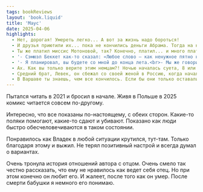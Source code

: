 ```yaml
---
tags: bookReviews
layout: 'book.liquid'
title: 'Маус'
date: 2025-04-06
highlights:
  - Нет, дорогая! Умереть легко... А вот за жизнь надо бороться!
  - И друзья приютили их... пока не кончились деньги Абрама. Тогда на них донесли.
  - Ты же платил миссис Мотоновой, так? Конечно, платил... и много платил. Кто будет рисковать жизнью за ничего?
  - '- Сэмюэл Беккет как-то сказал: «Любое слово – как ненужное пятно на безмолвии и пустоте».<br>- Да.<br>- Однако он так СКАЗАЛ.'
  - '- Я планировал, вы будете со мной до конца лета.<br>- Мы же говорили, что приехали ненадолго, просто проверить тебя.<br>- Эх-х-х. Тогда лучше бы и вообще не приехали. Только привык немного, что вы вместе со мной.<br>- Ха!'
  - Ах. Как вы только верите этим немцам?! Ночью началась суета, 8 или 9 побежали... Бах! Конечно, нельзя было верить...
  - Средний брат, Левек, он сбежал со своей женой в Россию, когда началась война, но потом увидел, как там, и захотел сбежать обратно
  - В Варшаве ты знаешь, чем все кончилось. Если бы они только оставались в России, они до сих пор были бы живы.
---
```


Пытался читать в 2021 и бросил в начале. Живя в Польше в 2025 комикс читается совсем по-другому.

Интересно, что все показаны по-настоящему, с обеих сторон. Какие-то поляки помогают, какие-то сдают и убивают. Показано как люди быстро обесчеловечиваются в таком состоянии.

Понравилось как Владек в любой ситуации крутился, тут-там. Только благодаря этому и выжил. Не терял позитивный настрой и всегда думал о вариантах.

Очень тронула история отношений автора с отцом. Очень смело так честно рассказать, что ему не нравилось как ведет себя отец. Но при этом конечно он любит его. И жалеет, после того как он умер. После смерти бабушки я немного его понимаю.
